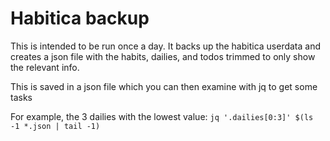 # Habitica backup

This is intended to be run once a day. It backs up the habitica userdata and creates
a json file with the habits, dailies, and todos trimmed to only show the relevant
info.

This is saved in a json file which you can then examine with jq to get some tasks

For example, the 3 dailies with the lowest value:
`jq '.dailies[0:3]' $(ls -1 *.json | tail -1)`
